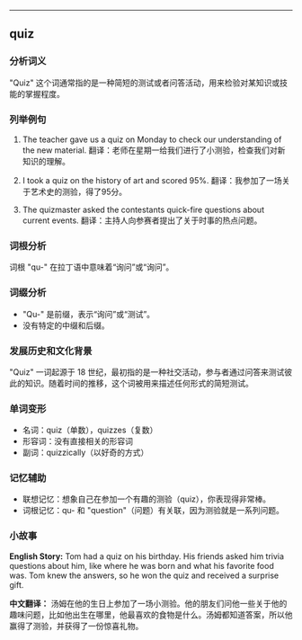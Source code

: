 
---------------
## quiz
### 分析词义
"Quiz" 这个词通常指的是一种简短的测试或者问答活动，用来检验对某知识或技能的掌握程度。

### 列举例句
1. The teacher gave us a quiz on Monday to check our understanding of the new material.
   翻译：老师在星期一给我们进行了小测验，检查我们对新知识的理解。

2. I took a quiz on the history of art and scored 95%.
   翻译：我参加了一场关于艺术史的测验，得了95分。

3. The quizmaster asked the contestants quick-fire questions about current events.
   翻译：主持人向参赛者提出了关于时事的热点问题。

### 词根分析
词根 "qu-" 在拉丁语中意味着“询问”或“询问”。

### 词缀分析
- "Qu-" 是前缀，表示“询问”或“测试”。
- 没有特定的中缀和后缀。

### 发展历史和文化背景
"Quiz" 一词起源于 18 世纪，最初指的是一种社交活动，参与者通过问答来测试彼此的知识。随着时间的推移，这个词被用来描述任何形式的简短测试。

### 单词变形
- 名词：quiz（单数），quizzes（复数）
- 形容词：没有直接相关的形容词
- 副词：quizzically（以好奇的方式）

### 记忆辅助
- 联想记忆：想象自己在参加一个有趣的测验（quiz），你表现得非常棒。
- 词根记忆：qu- 和 "question"（问题）有关联，因为测验就是一系列问题。

### 小故事
**English Story:**
Tom had a quiz on his birthday. His friends asked him trivia questions about him, like where he was born and what his favorite food was. Tom knew the answers, so he won the quiz and received a surprise gift.

**中文翻译：**
汤姆在他的生日上参加了一场小测验。他的朋友们问他一些关于他的趣味问题，比如他出生在哪里，他最喜欢的食物是什么。汤姆都知道答案，所以他赢得了测验，并获得了一份惊喜礼物。

